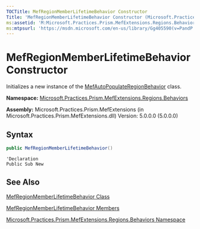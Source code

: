 ```yaml
---
TOCTitle: MefRegionMemberLifetimeBehavior Constructor
Title: 'MefRegionMemberLifetimeBehavior Constructor (Microsoft.Practices.Prism.MefExtensions.Regions.Behaviors)'
ms:assetid: 'M:Microsoft.Practices.Prism.MefExtensions.Regions.Behaviors.MefRegionMemberLifetimeBehavior.\#ctor'
ms:mtpsurl: 'https://msdn.microsoft.com/en-us/library/Gg405590(v=PandP.50)'
---
```


# MefRegionMemberLifetimeBehavior Constructor

Initializes a new instance of the [MefAutoPopulateRegionBehavior](https://msdn.microsoft.com/en-us/library/microsoft.practices.prism.mefextensions.regions.behaviors.mefautopopulateregionbehavior(v=pandp.50)) class.

**Namespace:** [Microsoft.Practices.Prism.MefExtensions.Regions.Behaviors](https://msdn.microsoft.com/en-us/library/microsoft.practices.prism.mefextensions.regions.behaviors(v=pandp.50))

**Assembly:** Microsoft.Practices.Prism.MefExtensions (in Microsoft.Practices.Prism.MefExtensions.dll) Version: 5.0.0.0 (5.0.0.0)

## Syntax

```c#
public MefRegionMemberLifetimeBehavior()
```

```VB
'Declaration
Public Sub New
```

## See Also

[MefRegionMemberLifetimeBehavior Class](https://msdn.microsoft.com/en-us/library/microsoft.practices.prism.mefextensions.regions.behaviors.mefregionmemberlifetimebehavior(v=pandp.50))

[MefRegionMemberLifetimeBehavior Members](https://msdn.microsoft.com/en-us/library/microsoft.practices.prism.mefextensions.regions.behaviors.mefregionmemberlifetimebehavior_members(v=pandp.50))

[Microsoft.Practices.Prism.MefExtensions.Regions.Behaviors Namespace](https://msdn.microsoft.com/en-us/library/microsoft.practices.prism.mefextensions.regions.behaviors(v=pandp.50))